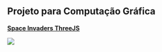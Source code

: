 ## Projeto para Computação Gráfica

**[Space Invaders ThreeJS](https://luisbfsousa.github.io/ICG_Space_Invaders/)**

![](SpaceInvaders.gif)
